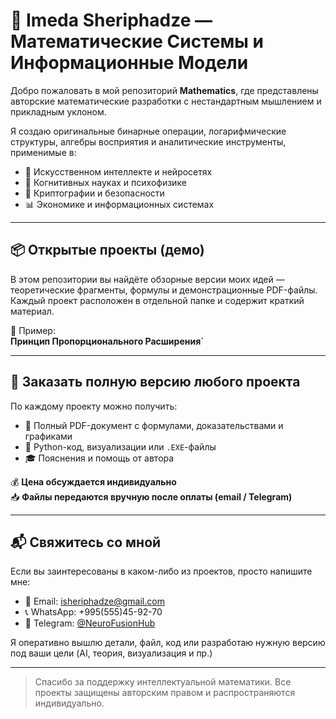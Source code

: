 # 📐 Imeda Sheriphadze — Математические Системы и Информационные Модели

Добро пожаловать в мой репозиторий **Mathematics**, где представлены авторские математические разработки с нестандартным мышлением и прикладным уклоном.

Я создаю оригинальные бинарные операции, логарифмические структуры, алгебры восприятия и аналитические инструменты, применимые в:

- 🤖 Искусственном интеллекте и нейросетях
- 🧠 Когнитивных науках и психофизике
- 🔐 Криптографии и безопасности
- 📊 Экономике и информационных системах

---

## 📦 Открытые проекты (демо)

В этом репозитории вы найдёте обзорные версии моих идей — теоретические фрагменты, формулы и демонстрационные PDF-файлы.  
Каждый проект расположен в отдельной папке и содержит краткий материал.

📄 Пример:  
**Принцип Пропорционального Расширения`**

---

## 🧠 Заказать полную версию любого проекта

По каждому проекту можно получить:

- 📘 Полный PDF-документ с формулами, доказательствами и графиками
- 🧪 Python-код, визуализации или `.EXE`-файлы
- 🎓 Пояснения и помощь от автора

💰 **Цена обсуждается индивидуально**  
📥 **Файлы передаются вручную после оплаты (email / Telegram)**

---

## 📬 Свяжитесь со мной

Если вы заинтересованы в каком-либо из проектов, просто напишите мне:

- 📧 Email: isheriphadze@gmail.com  
- 📞 WhatsApp: +995(555)45-92-70  
- 📲 Telegram: [@NeuroFusionHub](https://t.me/NeuroFusionHub)

Я оперативно вышлю детали, файл, код или разработаю нужную версию под ваши цели (AI, теория, визуализация и пр.)

---

> Спасибо за поддержку интеллектуальной математики. Все проекты защищены авторским правом и распространяются индивидуально.
